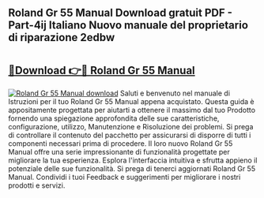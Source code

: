 ## Roland Gr 55 Manual Download gratuit PDF - Part-4ij Italiano Nuovo manuale del proprietario di riparazione 2edbw

# <h2><a href="http://dfbtxp.blite.top/?on=Roland+Gr+55+Manual">🔗Download 👉🔴 Roland Gr 55 Manual</a></h2>

[![Roland Gr 55 Manual download](https://i.imgur.com/lujVjoI.png)](http://dfbtxp.blite.top/?on=Roland+Gr+55+Manual)
Saluti e benvenuto nel manuale di Istruzioni per il tuo Roland Gr 55 Manual appena acquistato. Questa guida è appositamente progettata per aiutarti a ottenere il massimo dal tuo Prodotto fornendo una spiegazione approfondita delle sue caratteristiche, configurazione, utilizzo, Manutenzione e Risoluzione dei problemi. Si prega di controllare il contenuto del pacchetto per assicurarsi di disporre di tutti i componenti necessari prima di procedere. Il loro nuovo Roland Gr 55 Manual offre una serie impressionante di funzionalità progettate per migliorare la tua esperienza. Esplora l'interfaccia intuitiva e sfrutta appieno il potenziale delle sue funzionalità. Si prega di tenerci aggiornati Roland Gr 55 Manual. Condividi i tuoi Feedback e suggerimenti per migliorare i nostri prodotti e servizi.
